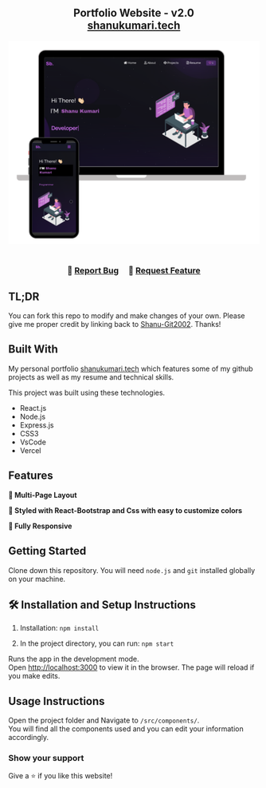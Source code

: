 <h2 align="center">
  Portfolio Website - v2.0<br/>
  <a href="https://precious-youtiao-2e3d3a.netlify.app/" target="_blank">shanukumari.tech</a>
</h2>
<div align="center">
  <img alt="Demo" src="./Images/readme-img1.png" />
</div>

<br/>

<h3 align="center">
    🔹
    <a href="https://github.com/Shanu-Git2002/Portfolio.github.io/issues">Report Bug</a> &nbsp; &nbsp;
    🔹
    <a href="https://github.com/Shanu-Git2002/Portfolio.github.io/issues">Request Feature</a>
</h3>

## TL;DR

You can fork this repo to modify and make changes of your own. Please give me proper credit by linking back to [Shanu-Git2002](https://github.com/Shanu-Git2002/Portfolio.github.io/issues). Thanks!

## Built With

My personal portfolio <a href="https://shanu-kumari-portfolio.netlify.app" target="_blank">shanukumari.tech</a> which features some of my github projects as well as my resume and technical skills.<br/>

This project was built using these technologies.

- React.js
- Node.js
- Express.js
- CSS3
- VsCode
- Vercel

## Features

**📖 Multi-Page Layout**

**🎨 Styled with React-Bootstrap and Css with easy to customize colors**

**📱 Fully Responsive**

## Getting Started

Clone down this repository. You will need `node.js` and `git` installed globally on your machine.

## 🛠 Installation and Setup Instructions

1. Installation: `npm install`

2. In the project directory, you can run: `npm start`

Runs the app in the development mode.\
Open [http://localhost:3000](http://localhost:3000) to view it in the browser.
The page will reload if you make edits.

## Usage Instructions

Open the project folder and Navigate to `/src/components/`. <br/>
You will find all the components used and you can edit your information accordingly.

### Show your support

Give a ⭐ if you like this website!
